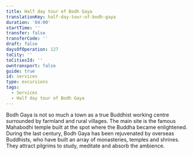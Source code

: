 ```yaml
---
title: Half day tour of Bodh Gaya
translationKey: half-day-tour-of-bodh-gaya
duration: '04:00'
startTime: ''
transfer: false
transferCode: ''
draft: false
daysOfOperation: 127
toCity: ''
toCitiesId: ''
owntransport: false
guide: true
id: services
type: excursions
tags:
  - Services
  - Half day tour of Bodh Gaya
---
```

Bodh Gaya is not so much a town as a true Buddhist working centre surrounded by farmland and rural villages. The main site is the famous Mahabodhi temple built at the spot where the Buddha became enlightened. During the last century, Bodh Gaya has been rejuvenated by overseas Buddhists, who have built an array of monasteries, temples and shrines. They attract pilgrims to study, meditate and absorb the ambience.